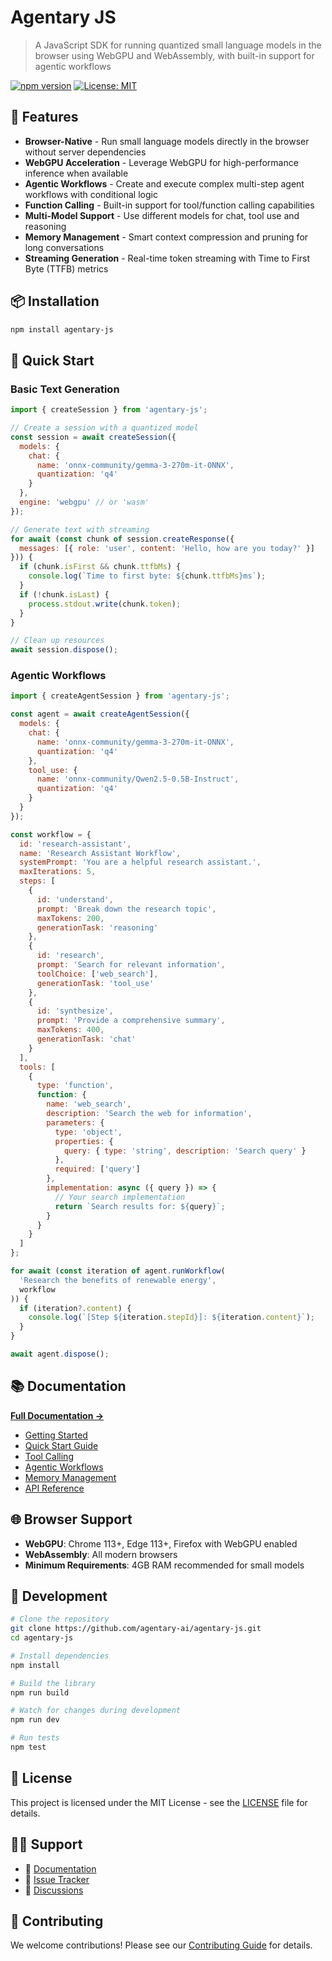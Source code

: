 # Agentary JS

> A JavaScript SDK for running quantized small language models in the browser using WebGPU and WebAssembly, with built-in support for agentic workflows

[![npm version](https://img.shields.io/npm/v/agentary-js.svg)](https://www.npmjs.com/package/agentary-js)
[![License: MIT](https://img.shields.io/badge/License-MIT-yellow.svg)](https://opensource.org/licenses/MIT)

## 🚀 Features

- **Browser-Native** - Run small language models directly in the browser without server dependencies
- **WebGPU Acceleration** - Leverage WebGPU for high-performance inference when available
- **Agentic Workflows** - Create and execute complex multi-step agent workflows with conditional logic
- **Function Calling** - Built-in support for tool/function calling capabilities
- **Multi-Model Support** - Use different models for chat, tool use and reasoning
- **Memory Management** - Smart context compression and pruning for long conversations
- **Streaming Generation** - Real-time token streaming with Time to First Byte (TTFB) metrics

## 📦 Installation

```bash
npm install agentary-js
```

## 🎯 Quick Start

### Basic Text Generation

```javascript
import { createSession } from 'agentary-js';

// Create a session with a quantized model
const session = await createSession({
  models: {
    chat: {
      name: 'onnx-community/gemma-3-270m-it-ONNX',
      quantization: 'q4'
    }
  },
  engine: 'webgpu' // or 'wasm'
});

// Generate text with streaming
for await (const chunk of session.createResponse({
  messages: [{ role: 'user', content: 'Hello, how are you today?' }]
})) {
  if (chunk.isFirst && chunk.ttfbMs) {
    console.log(`Time to first byte: ${chunk.ttfbMs}ms`);
  }
  if (!chunk.isLast) {
    process.stdout.write(chunk.token);
  }
}

// Clean up resources
await session.dispose();
```

### Agentic Workflows

```javascript
import { createAgentSession } from 'agentary-js';

const agent = await createAgentSession({
  models: {
    chat: {
      name: 'onnx-community/gemma-3-270m-it-ONNX',
      quantization: 'q4'
    },
    tool_use: {
      name: 'onnx-community/Qwen2.5-0.5B-Instruct',
      quantization: 'q4'
    }
  }
});

const workflow = {
  id: 'research-assistant',
  name: 'Research Assistant Workflow',
  systemPrompt: 'You are a helpful research assistant.',
  maxIterations: 5,
  steps: [
    {
      id: 'understand',
      prompt: 'Break down the research topic',
      maxTokens: 200,
      generationTask: 'reasoning'
    },
    {
      id: 'research',
      prompt: 'Search for relevant information',
      toolChoice: ['web_search'],
      generationTask: 'tool_use'
    },
    {
      id: 'synthesize',
      prompt: 'Provide a comprehensive summary',
      maxTokens: 400,
      generationTask: 'chat'
    }
  ],
  tools: [
    {
      type: 'function',
      function: {
        name: 'web_search',
        description: 'Search the web for information',
        parameters: {
          type: 'object',
          properties: {
            query: { type: 'string', description: 'Search query' }
          },
          required: ['query']
        },
        implementation: async ({ query }) => {
          // Your search implementation
          return `Search results for: ${query}`;
        }
      }
    }
  ]
};

for await (const iteration of agent.runWorkflow(
  'Research the benefits of renewable energy',
  workflow
)) {
  if (iteration?.content) {
    console.log(`[Step ${iteration.stepId}]: ${iteration.content}`);
  }
}

await agent.dispose();
```

## 📚 Documentation

**[Full Documentation →](https://agentary-js.vercel.app)**

- [Getting Started](https://agentary-js.vercel.app/getting-started/installation)
- [Quick Start Guide](https://agentary-js.vercel.app/getting-started/quick-start)
- [Tool Calling](https://agentary-js.vercel.app/guides/tool-calling)
- [Agentic Workflows](https://agentary-js.vercel.app/guides/agentic-workflows)
- [Memory Management](https://agentary-js.vercel.app/guides/memory-management)
- [API Reference](https://agentary-js.vercel.app/api/session)

## 🌐 Browser Support

- **WebGPU**: Chrome 113+, Edge 113+, Firefox with WebGPU enabled
- **WebAssembly**: All modern browsers
- **Minimum Requirements**: 4GB RAM recommended for small models

## 🔧 Development

```bash
# Clone the repository
git clone https://github.com/agentary-ai/agentary-js.git
cd agentary-js

# Install dependencies
npm install

# Build the library
npm run build

# Watch for changes during development
npm run dev

# Run tests
npm test
```

## 📄 License

This project is licensed under the MIT License - see the [LICENSE](LICENSE) file for details.

## 🙋‍♀️ Support

- 📖 [Documentation](https://agentary-js.vercel.app)
- 🐛 [Issue Tracker](https://github.com/agentary-ai/agentary-js/issues)
- 💬 [Discussions](https://github.com/agentary-ai/agentary-js/discussions)

## 🤝 Contributing

We welcome contributions! Please see our [Contributing Guide](.github/CONTRIBUTING.md) for details.
